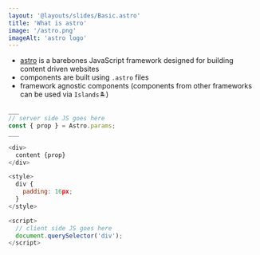 ```yaml
---
layout: '@layouts/slides/Basic.astro'
title: 'What is astro'
image: '/astro.png'
imageAlt: 'astro logo'
---
```

- [astro](https://astro.build/) is a barebones JavaScript framework designed for building content driven websites
- components are built using `.astro` files
- framework agnostic components (components from other frameworks can be used via `Islands🏝️`)

```js
___
// server side JS goes here
const { prop } = Astro.params;
___

<div>
  content {prop}
</div>

<style>
  div {
    padding: 16px;
  }
</style>

<script>
  // client side JS goes here
  document.querySelector('div');
</script>
```

